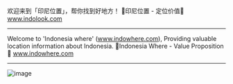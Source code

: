 欢迎来到「印尼位置」，帮你找到好地方！
🚀印尼位置 - 定位价值🧭
www.indolook.com

-------

Welcome to 'Indonesia where' (www.indowhere.com), Providing valuable location information about Indonesia.
🚀Indonesia Where - Value Proposition🧭
www.indowhere.com

-------

![image](https://github.com/user-attachments/assets/c9fbba9d-75de-4df9-ae19-815af789b78a)
